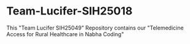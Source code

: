 # Team-Lucifer-SIH25018
This "Team Lucifer SIH25049" Repository contains our "Telemedicine Access for Rural Healthcare in Nabha Coding"
